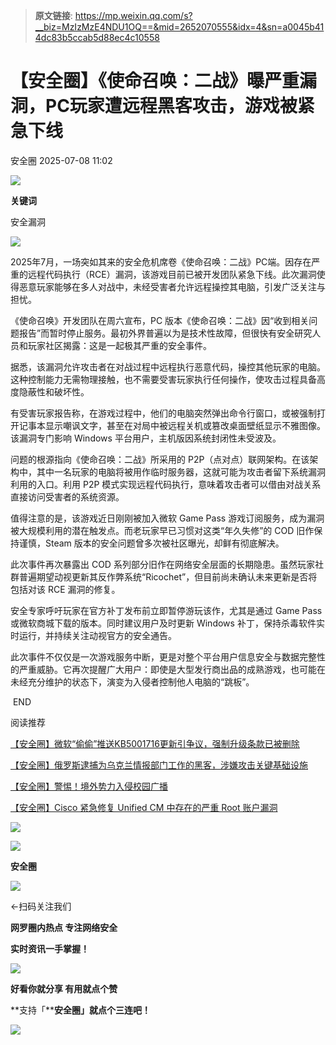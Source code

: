 > **原文链接**: https://mp.weixin.qq.com/s?__biz=MzIzMzE4NDU1OQ==&mid=2652070555&idx=4&sn=a0045b414dc83b5ccab5d88ec4c10558

#  【安全圈】《使命召唤：二战》曝严重漏洞，PC玩家遭远程黑客攻击，游戏被紧急下线  
 安全圈   2025-07-08 11:02  
  
![](https://mmbiz.qpic.cn/sz_mmbiz_png/aBHpjnrGylgOvEXHviaXu1fO2nLov9bZ055v7s8F6w1DD1I0bx2h3zaOx0Mibd5CngBwwj2nTeEbupw7xpBsx27Q/640?wx_fmt=other&from=appmsg&tp=webp&wxfrom=5&wx_lazy=1&wx_co=1 "")  
  
  
**关键词**  
  
  
  
安全漏洞  
  
  
![](https://mmbiz.qpic.cn/sz_mmbiz_png/aBHpjnrGylhiciatPreSa7EgZRv5ZBPU9uQdBAzCB45QWXOmkKur4ic6ghW5VWcTVCEQpwt9A1iaodFql2asZM1iblA/640?wx_fmt=png&from=appmsg "")  
  
2025年7月，一场突如其来的安全危机席卷《使命召唤：二战》PC端。因存在严重的远程代码执行（RCE）漏洞，该游戏目前已被开发团队紧急下线。此次漏洞使得恶意玩家能够在多人对战中，未经受害者允许远程操控其电脑，引发广泛关注与担忧。  
  
《使命召唤》开发团队在周六宣布，PC 版本《使命召唤：二战》因“收到相关问题报告”而暂时停止服务。最初外界普遍以为是技术性故障，但很快有安全研究人员和玩家社区揭露：这是一起极其严重的安全事件。  
  
据悉，该漏洞允许攻击者在对战过程中远程执行恶意代码，操控其他玩家的电脑。这种控制能力无需物理接触，也不需要受害玩家执行任何操作，使攻击过程具备高度隐蔽性和破坏性。  
  
有受害玩家报告称，在游戏过程中，他们的电脑突然弹出命令行窗口，或被强制打开记事本显示嘲讽文字，甚至在对局中被远程关机或篡改桌面壁纸显示不雅图像。该漏洞专门影响 Windows 平台用户，主机版因系统封闭性未受波及。  
  
问题的根源指向《使命召唤：二战》所采用的 P2P（点对点）联网架构。在该架构中，其中一名玩家的电脑将被用作临时服务器，这就可能为攻击者留下系统漏洞利用的入口。利用 P2P 模式实现远程代码执行，意味着攻击者可以借由对战关系直接访问受害者的系统资源。  
  
值得注意的是，该游戏近日刚刚被加入微软 Game Pass 游戏订阅服务，成为漏洞被大规模利用的潜在触发点。而老玩家早已习惯对这类“年久失修”的 COD 旧作保持谨慎，Steam 版本的安全问题曾多次被社区曝光，却鲜有彻底解决。  
  
此次事件再次暴露出 COD 系列部分旧作在网络安全层面的长期隐患。虽然玩家社群普遍期望动视更新其反作弊系统“Ricochet”，但目前尚未确认未来更新是否将包括对该 RCE 漏洞的修复。  
  
安全专家呼吁玩家在官方补丁发布前立即暂停游玩该作，尤其是通过 Game Pass 或微软商城下载的版本。同时建议用户及时更新 Windows 补丁，保持杀毒软件实时运行，并持续关注动视官方的安全通告。  
  
此次事件不仅仅是一次游戏服务中断，更是对整个平台用户信息安全与数据完整性的严重威胁。它再次提醒广大用户：即使是大型发行商出品的成熟游戏，也可能在未经充分维护的状态下，演变为入侵者控制他人电脑的“跳板”。  
  
  
 END   
  
  
阅读推荐  
  
  
[【安全圈】微软“偷偷”推送KB5001716更新引争议，强制升级条款已被删除](https://mp.weixin.qq.com/s?__biz=MzIzMzE4NDU1OQ==&mid=2652070540&idx=1&sn=48ecf66383a1648eab6a10583072a177&scene=21#wechat_redirect)  
  
  
  
[【安全圈】俄罗斯逮捕为乌克兰情报部门工作的黑客，涉嫌攻击关键基础设施](https://mp.weixin.qq.com/s?__biz=MzIzMzE4NDU1OQ==&mid=2652070540&idx=2&sn=561ca5216c2640cce631af8f41f0443f&scene=21#wechat_redirect)  
  
  
  
[【安全圈】警惕！境外势力入侵校园广播](https://mp.weixin.qq.com/s?__biz=MzIzMzE4NDU1OQ==&mid=2652070540&idx=3&sn=1581962bd3e92c58293d071cd47d8cd7&scene=21#wechat_redirect)  
  
  
  
[【安全圈】Cisco 紧急修复 Unified CM 中存在的严重 Root 账户漏洞](https://mp.weixin.qq.com/s?__biz=MzIzMzE4NDU1OQ==&mid=2652070540&idx=4&sn=6fe8ab50588c2035d0ee523bcf26b3ea&scene=21#wechat_redirect)  
  
  
  
  
![](https://mmbiz.qpic.cn/mmbiz_gif/aBHpjnrGylgeVsVlL5y1RPJfUdozNyCEft6M27yliapIdNjlcdMaZ4UR4XxnQprGlCg8NH2Hz5Oib5aPIOiaqUicDQ/640?wx_fmt=gif "")  
  
  
  
![](https://mmbiz.qpic.cn/mmbiz_png/aBHpjnrGylgeVsVlL5y1RPJfUdozNyCEDQIyPYpjfp0XDaaKjeaU6YdFae1iagIvFmFb4djeiahnUy2jBnxkMbaw/640?wx_fmt=png "")  
  
**安全圈**  
  
![](https://mmbiz.qpic.cn/mmbiz_gif/aBHpjnrGylgeVsVlL5y1RPJfUdozNyCEft6M27yliapIdNjlcdMaZ4UR4XxnQprGlCg8NH2Hz5Oib5aPIOiaqUicDQ/640?wx_fmt=gif "")  
  
  
←扫码关注我们  
  
**网罗圈内热点 专注网络安全**  
  
**实时资讯一手掌握！**  
  
  
![](https://mmbiz.qpic.cn/mmbiz_gif/aBHpjnrGylgeVsVlL5y1RPJfUdozNyCE3vpzhuku5s1qibibQjHnY68iciaIGB4zYw1Zbl05GQ3H4hadeLdBpQ9wEA/640?wx_fmt=gif "")  
  
**好看你就分享 有用就点个赞**  
  
**支持「****安全圈」就点个三连吧！**  
  
![](https://mmbiz.qpic.cn/mmbiz_gif/aBHpjnrGylgeVsVlL5y1RPJfUdozNyCE3vpzhuku5s1qibibQjHnY68iciaIGB4zYw1Zbl05GQ3H4hadeLdBpQ9wEA/640?wx_fmt=gif "")  
  
  

